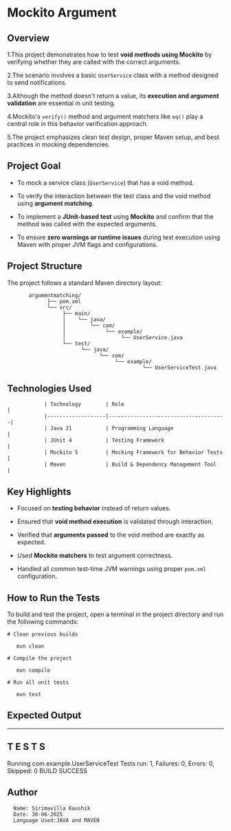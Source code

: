 #  Mockito Argument

   ## Overview
    
  1.This project demonstrates how to test **void methods using Mockito** by verifying whether they are called with the correct arguments. 
  
  2.The scenario involves a basic `UserService` class with a method designed to send notifications. 
  
  3.Although the method doesn't return a value, its **execution and argument validation** are essential in unit testing.

  4.Mockito's `verify()` method and argument matchers like `eq()` play a central role in this behavior verification approach. 
  
  5.The project emphasizes clean test design, proper Maven setup, and best practices in mocking dependencies.


   ## Project Goal

   - To mock a service class (`UserService`) that has a void method.

   - To verify the interaction between the test class and the void method using **argument matching**.

   - To implement a **JUnit-based test** using **Mockito** and confirm that the method was called with the expected arguments.

   - To ensure **zero warnings or runtime issues** during test execution using Maven with proper JVM flags and configurations.


   ## Project Structure

   The project follows a standard Maven directory layout:

           argumentmatching/
                 ├── pom.xml 
                 └── src/
                      ├── main/
                      │    └── java/
                      │        └── com/
                      │             └── example/
                      │                  └── UserService.java 
                      └── test/
                            └── java/
                                  └── com/
                                       └── example/
                                                └── UserServiceTest.java 


   ## Technologies Used

                | Technology        | Role                                 |
                |-------------------|--------------------------------------|
                | Java 21           | Programming Language                 |
                | JUnit 4           | Testing Framework                    |
                | Mockito 5         | Mocking Framework for Behavior Tests |
                | Maven             | Build & Dependency Management Tool   |


   ## Key Highlights

   - Focused on **testing behavior** instead of return values.

   - Ensured that **void method execution** is validated through interaction.

   - Verified that **arguments passed** to the void method are exactly as expected.

   - Used **Mockito matchers** to test argument correctness.

   - Handled all common test-time JVM warnings using proper `pom.xml` configuration.


   ## How to Run the Tests

   To build and test the project, open a terminal in the project directory and run the following commands:

    # Clean previous builds
       
       mvn clean

    # Compile the project

       mvn compile

    # Run all unit tests

       mvn test

   ## Expected Output

 -------------------------------------------------------
 T E S T S
-------------------------------------------------------
Running com.example.UserServiceTest
Tests run: 1, Failures: 0, Errors: 0, Skipped: 0
BUILD SUCCESS

   ## Author
      Name: Sirimavilla Kaushik
      Date: 30-06-2025
      Language Used:JAVA and MAVEN
